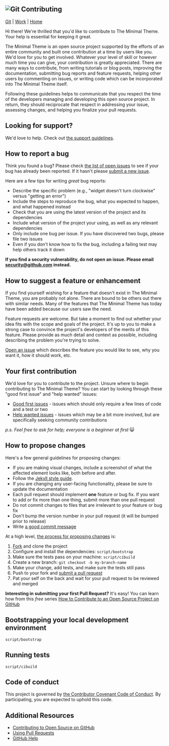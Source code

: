 ## ![Git](images/git.png "Git") Contributing

[Git](./) | [Work](../) | [Home](../../..)

Hi there! We're thrilled that you'd like to contribute to The Minimal Theme. Your help is essential for keeping it great.

The Minimal Theme is an open source project supported by the efforts of an entire community and built one contribution at a time by users like you. We'd love for you to get involved. Whatever your level of skill or however much time you can give, your contribution is greatly appreciated. There are many ways to contribute, from writing tutorials or blog posts, improving the documentation, submitting bug reports and feature requests, helping other users by commenting on issues, or writing code which can be incorporated into The Minimal Theme itself.

Following these guidelines helps to communicate that you respect the time of the developers managing and developing this open source project. In return, they should reciprocate that respect in addressing your issue, assessing changes, and helping you finalize your pull requests.

## Looking for support?

We'd love to help. Check out [the support guidelines](SUPPORT.md).

## How to report a bug

Think you found a bug? Please check [the list of open issues](https://github.com/pages-themes/minimal/issues) to see if your bug has already been reported. If it hasn't please [submit a new issue](https://github.com/pages-themes/minimal/issues/new).

Here are a few tips for writing _great_ bug reports:

- Describe the specific problem (e.g., "widget doesn't turn clockwise" versus "getting an error")
- Include the steps to reproduce the bug, what you expected to happen, and what happened instead
- Check that you are using the latest version of the project and its dependencies
- Include what version of the project your using, as well as any relevant dependencies
- Only include one bug per issue. If you have discovered two bugs, please file two issues
- Even if you don't know how to fix the bug, including a failing test may help others track it down

**If you find a security vulnerability, do not open an issue. Please email security@github.com instead.**

## How to suggest a feature or enhancement

If you find yourself wishing for a feature that doesn't exist in The Minimal Theme, you are probably not alone. There are bound to be others out there with similar needs. Many of the features that The Minimal Theme has today have been added because our users saw the need.

Feature requests are welcome. But take a moment to find out whether your idea fits with the scope and goals of the project. It's up to you to make a strong case to convince the project's developers of the merits of this feature. Please provide as much detail and context as possible, including describing the problem you're trying to solve.

[Open an issue](https://github.com/pages-themes/minimal/issues/new) which describes the feature you would like to see, why you want it, how it should work, etc.

## Your first contribution

We'd love for you to contribute to the project. Unsure where to begin contributing to The Minimal Theme? You can start by looking through these "good first issue" and "help wanted" issues:

- [Good first issues](https://github.com/pages-themes/minimal/issues?q=is%3Aissue+is%3Aopen+label%3A%22good+first+issue%22) - issues which should only require a few lines of code and a test or two
- [Help wanted issues](https://github.com/pages-themes/minimal/issues?q=is%3Aissue+is%3Aopen+label%3A%22help+wanted%22) - issues which may be a bit more involved, but are specifically seeking community contributions

_p.s. Feel free to ask for help; everyone is a beginner at first_ :smiley_cat:

## How to propose changes

Here's a few general guidelines for proposing changes:

- If you are making visual changes, include a screenshot of what the affected element looks like, both before and after.
- Follow the [Jekyll style guide](https://ben.balter.com/jekyll-style-guide).
- If you are changing any user-facing functionality, please be sure to update the documentation
- Each pull request should implement **one** feature or bug fix. If you want to add or fix more than one thing, submit more than one pull request
- Do not commit changes to files that are irrelevant to your feature or bug fix
- Don't bump the version number in your pull request (it will be bumped prior to release)
- Write [a good commit message](http://tbaggery.com/2008/04/19/a-note-about-git-commit-messages.html)

At a high level, [the process for proposing changes](https://guides.github.com/introduction/flow/) is:

1. [Fork](https://github.com/pages-themes/minimal/fork) and clone the project
2. Configure and install the dependencies: `script/bootstrap`
3. Make sure the tests pass on your machine: `script/cibuild`
4. Create a new branch: `git checkout -b my-branch-name`
5. Make your change, add tests, and make sure the tests still pass
6. Push to your fork and [submit a pull request](https://github.com/pages-themes/minimal/compare)
7. Pat your self on the back and wait for your pull request to be reviewed and merged

**Interesting in submitting your first Pull Request?** It's easy! You can learn how from this _free_ series [How to Contribute to an Open Source Project on GitHub](https://egghead.io/series/how-to-contribute-to-an-open-source-project-on-github)

## Bootstrapping your local development environment

`script/bootstrap`

## Running tests

`script/cibuild`

## Code of conduct

This project is governed by [the Contributor Covenant Code of Conduct](CODE_OF_CONDUCT.md). By participating, you are expected to uphold this code.

## Additional Resources

- [Contributing to Open Source on GitHub](https://guides.github.com/activities/contributing-to-open-source/)
- [Using Pull Requests](https://help.github.com/articles/using-pull-requests/)
- [GitHub Help](https://help.github.com)
